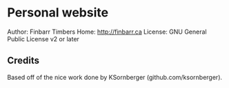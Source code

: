 # Personal website 
Author: Finbarr Timbers
Home: http://finbarr.ca
License: GNU General Public License v2 or later

## Credits
Based off of the nice work done by KSornberger (github.com/ksornberger).
